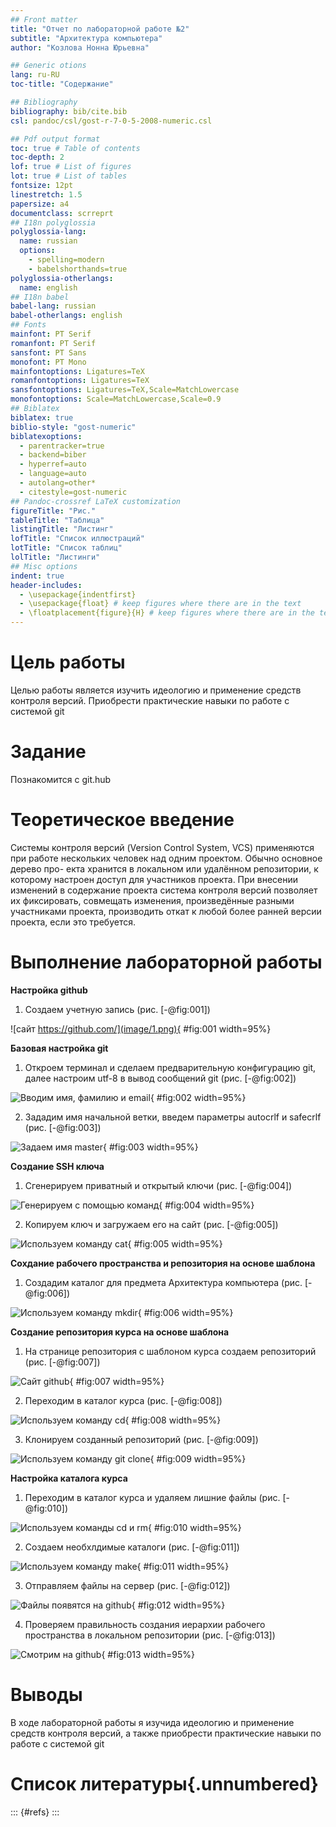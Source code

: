 ```yaml
---
## Front matter
title: "Отчет по лабораторной работе №2"
subtitle: "Архитектура компьютера"
author: "Козлова Нонна Юрьевна"

## Generic otions
lang: ru-RU
toc-title: "Содержание"

## Bibliography
bibliography: bib/cite.bib
csl: pandoc/csl/gost-r-7-0-5-2008-numeric.csl

## Pdf output format
toc: true # Table of contents
toc-depth: 2
lof: true # List of figures
lot: true # List of tables
fontsize: 12pt
linestretch: 1.5
papersize: a4
documentclass: scrreprt
## I18n polyglossia
polyglossia-lang:
  name: russian
  options:
	- spelling=modern
	- babelshorthands=true
polyglossia-otherlangs:
  name: english
## I18n babel
babel-lang: russian
babel-otherlangs: english
## Fonts
mainfont: PT Serif
romanfont: PT Serif
sansfont: PT Sans
monofont: PT Mono
mainfontoptions: Ligatures=TeX
romanfontoptions: Ligatures=TeX
sansfontoptions: Ligatures=TeX,Scale=MatchLowercase
monofontoptions: Scale=MatchLowercase,Scale=0.9
## Biblatex
biblatex: true
biblio-style: "gost-numeric"
biblatexoptions:
  - parentracker=true
  - backend=biber
  - hyperref=auto
  - language=auto
  - autolang=other*
  - citestyle=gost-numeric
## Pandoc-crossref LaTeX customization
figureTitle: "Рис."
tableTitle: "Таблица"
listingTitle: "Листинг"
lofTitle: "Список иллюстраций"
lotTitle: "Список таблиц"
lolTitle: "Листинги"
## Misc options
indent: true
header-includes:
  - \usepackage{indentfirst}
  - \usepackage{float} # keep figures where there are in the text
  - \floatplacement{figure}{H} # keep figures where there are in the text
---
```


# Цель работы

Целью работы является изучить идеологию и применение
средств контроля версий. Приобрести практические навыки по работе с
системой git

# Задание

Познакомится с git.hub

# Теоретическое введение

Системы контроля версий (Version Control System, VCS) применяются при
работе нескольких человек над одним проектом. Обычно основное дерево про-
екта хранится в локальном или удалённом репозитории, к которому настроен
доступ для участников проекта. При внесении изменений в содержание проекта
система контроля версий позволяет их фиксировать, совмещать изменения,
произведённые разными участниками проекта, производить откат к любой
более ранней версии проекта, если это требуется.

# Выполнение лабораторной работы

**Настройка github**
1. Создаем учетную запись (рис. [-@fig:001])

![сайт https://github.com/](image/1.png){ #fig:001 width=95%}

**Базовая настройка git**
1. Откроем терминал и сделаем предварительную конфигурацию git, далее настроим utf-8 в вывод сообщений git (рис. [-@fig:002])

![Вводим имя, фамилию и email](image/2.png){ #fig:002 width=95%}

2. Зададим имя начальной ветки, введем параметры autocrlf и safecrlf (рис. [-@fig:003])

![Задаем имя master](image/3.png){ #fig:003 width=95%}

**Создание SSH ключа**
1. Сгенерируем приватный и открытый ключи (рис. [-@fig:004])

![Генерируем с помощью команд](image/4.png){ #fig:004 width=95%}

2. Копируем ключ и загружаем его на сайт (рис. [-@fig:005])

![Используем команду cat](image/5.png){ #fig:005 width=95%}

**Сохдание рабочего пространства и репозитория на основе шаблона**
1. Создадим каталог для предмета Архитектура компьютера (рис. [-@fig:006])

![Используем команду mkdir](image/6.png){ #fig:006 width=95%}

**Создание репозитория курса на основе шаблона**

1. На странице репозитория с шаблоном курса создаем репозиторий (рис. [-@fig:007])

![Сайт github](image/7.png){ #fig:007 width=95%}

2. Переходим в каталог курса (рис. [-@fig:008])

![Используем команду cd](image/8.png){ #fig:008 width=95%}

3. Клонируем созданный репозиторий (рис. [-@fig:009])

![Используем команду git clone](image9.png){ #fig:009 width=95%}

**Настройка каталога курса**

1. Переходим в каталог курса и удаляем лишние файлы (рис. [-@fig:010])

![Используем команды cd и rm](image/10.png){ #fig:010 width=95%}

2. Создаем необхлдимые каталоги (рис. [-@fig:011])

![Используем команду make](image/11.png){ #fig:011 width=95%}

3. Отправляем файлы на сервер (рис. [-@fig:012])

![Файлы появятся на github](image/12.png){ #fig:012 width=95%}

4. Проверяем правильность создания иерархии рабочего пространства в локальном репозитории (рис. [-@fig:013])

![Смотрим на github](image/13.png){ #fig:013 width=95%}



# Выводы

В ходе лабораторной работы я изучида идеологию и применение
средств контроля версий, а также приобрести практические навыки по
работе с системой git

# Список литературы{.unnumbered}

::: {#refs}
:::
